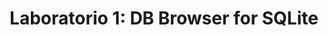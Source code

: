 ---
title: "Laboratorio 1: DB Browser for SQLite"
running_title: "Lab 2: SQLite"
summary: "In questo laboratorio si familiarizza con il DB Browser for SQLite analizzando e manipolando tabelle."
type: lecture
weight: 1000
---
